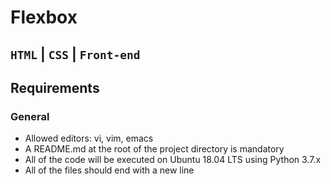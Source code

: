 # Flexbox
```HTML``` | ```CSS``` | ```Front-end```
---
## Requirements 
### General
* Allowed editors: vi, vim, emacs
* A README.md at the root of the project directory is mandatory
* All of the code will be executed on Ubuntu 18.04 LTS using Python 3.7.x
* All of the files should end with a new line